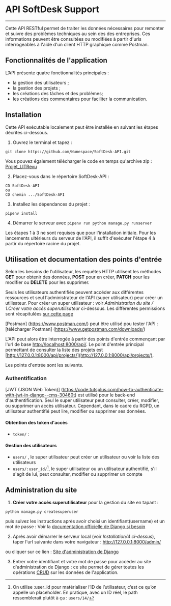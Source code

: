 # API SoftDesk Support

***
Cette API RESTful permet de traiter les données nécessaires pour remonter et suivre des problèmes techniques au sein des des entreprises.
Ces informations peuvent être consultées ou modifiées à partir d'urls interrogeables à l'aide d'un client HTTP graphique comme Postman.

## Fonctionnalités de l'application

L’API présente quatre fonctionnalités principales :

- la gestion des utilisateurs ;
- la gestion des projets ;
- les créations des tâches et des problèmes;
- les créations des commentaires pour faciliter la communication.

## Installation

Cette API exécutable localement peut être installée en suivant les étapes décrites ci-dessous.

1. Ouvrez le terminal et tapez :

```
git clone https://github.com/Nunespace/SoftDesk-API.git
```

Vous pouvez également télécharger le code en temps qu'archive zip : [Projet_LITRevu](https://github.com/Nunespace/SoftDesk-API/archive/refs/heads/main.zip)

2. Placez-vous dans le répertoire SoftDesk-API :

```
CD SoftDesk-API
ou
CD chemin .../SoftDesk-API
```

3. Installez les dépendances du projet :

```
pipenv install
```

4. Démarrer le serveur avec `pipenv run python manage.py runserver`

Les étapes 1 à 3 ne sont requises que pour l'installation initiale. Pour les lancements ultérieurs du serveur de l'API, il suffit d'exécuter l'étape 4 à partir du répertoire racine du projet.

## Utilisation et documentation des points d'entrée

Selon les besoins de l'utilisateur, les requêtes HTTP utilisent les méthodes **GET** pour obtenir des données, **POST** pour en créer, **PATCH** pour les modifier ou **DELETE** pour les supprimer.

Seuls les utilisateurs authentifiés peuvent accéder aux différentes ressources et seul l'administrateur de l'API (super utilisateur) peur créer un utilisateur. Pour créer un super utilisateur : voir *Administration du site / 1.Créer votre accès superutilisateur* ci-dessous. 
Les différentes permissions sont récapitulées [sur cette page](docs/permissions.pdf)

[Postman] (https://www.postman.com/) peut être utilisé pou tester l'API : [télécharger Postman] (https://www.getpostman.com/downloads/)

L'API peut alors être interrogée à partir des points d'entrée commençant par l'url de base [http://localhost:8000/api/](http://localhost:8000/api/). Le point d'entrée principal permettant de consulter la liste des projets est [http://127.0.0.1:8000/api/projects/](http://127.0.0.1:8000/api/projects/).

Les points d'entrée sont les suivants.

### Authentification

[JWT (JSON Web Token)] (https://code.tutsplus.com/how-to-authenticate-with-jwt-in-django--cms-30460t) est utilisé pour le back-end d'authentification. 
Seul le super utilisateur peut consulter, créer, modifier, ou supprimer un accès utilisateur.
Cependant, dans le cadre du RGPD, un utilisateur authentifié peut lire, modifier ou supprimer ses données.

#### Obtention des token d'accès

- `token/` : 

#### Gestion des utilisateurs

- `users/` , le super utilisateur peut créer un utilisateur ou voir la liste des utilisateurs
- `users/:user_id/`[^1], le super utilisateur ou un utilisateur authentifié, s'il s'agit de lui, peut consulter, modifier ou supprimer un compte

[^1]: On utilise  :user_id  pour matérialiser l’ID de l’utilisateur, c’est ce qu’on appelle un placeholder. En pratique, avec un ID réel, le path ressemblerait plutôt à ça :  `users/14/`

## Administration du site

1. **Créer votre accès superutilisateur** pour la gestion du site en tapant :

```
python manage.py createsuperuser
```

puis suivez les instructions après avoir choisi un identifiant(username) et un mot de passe : Voir la [documentation officielle de Django si besoin](https://docs.djangoproject.com/fr/4.2/topics/auth/default/)

2. Après avoir démarrer le serveur local (voir *Installation/4 ci-dessus*), taper l'url suivante dans votre navigateur : <http://127.0.0.1:8000/admin/>

ou cliquer sur ce lien : [Site d'administration de Django](http://127.0.0.1:8000/admin/)

3. Entrer votre identifiant et votre mot de passe pour accéder au site d'administration de Django : ce site permet de gérer toutes les opérations [CRUD](https://openclassrooms.com/fr/courses/7172076-debutez-avec-le-framework-django/7516605-effectuez-des-operations-crud-dans-ladministration-de-django) sur les données de l'application.
